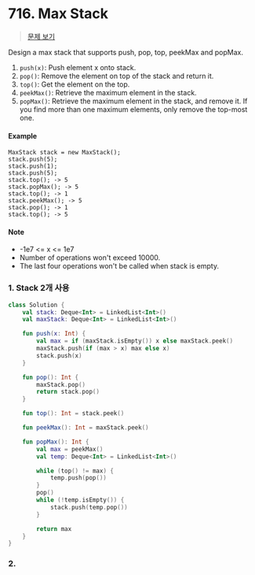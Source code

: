 # 716. Max Stack

> [문제 보기](https://leetcode.com/problems/max-stack/)

Design a max stack that supports push, pop, top, peekMax and popMax.

1. `push(x)`: Push element x onto stack.
2. `pop()`: Remove the element on top of the stack and return it.
3. `top()`: Get the element on the top.
4. `peekMax()`: Retrieve the maximum element in the stack.
5. `popMax()`: Retrieve the maximum element in the stack, and remove it. If you find more than one maximum elements, only remove the top-most one.

#### Example 

```console
MaxStack stack = new MaxStack();
stack.push(5); 
stack.push(1);
stack.push(5);
stack.top(); -> 5
stack.popMax(); -> 5
stack.top(); -> 1
stack.peekMax(); -> 5
stack.pop(); -> 1
stack.top(); -> 5
```

#### Note

- -1e7 <= x <= 1e7
- Number of operations won't exceed 10000.
- The last four operations won't be called when stack is empty.

### 1. Stack 2개 사용

```kotlin
class Solution {
    val stack: Deque<Int> = LinkedList<Int>()
    val maxStack: Deque<Int> = LinkedList<Int>()

    fun push(x: Int) {
        val max = if (maxStack.isEmpty()) x else maxStack.peek()
        maxStack.push(if (max > x) max else x)
        stack.push(x)
    }

    fun pop(): Int {
        maxStack.pop()
        return stack.pop()
    }

    fun top(): Int = stack.peek()

    fun peekMax(): Int = maxStack.peek()

    fun popMax(): Int {
        val max = peekMax()
        val temp: Deque<Int> = LinkedList<Int>()

        while (top() != max) {
            temp.push(pop())
        }
        pop()
        while (!temp.isEmpty()) {
            stack.push(temp.pop())
        }

        return max
    }
}
```

### 2.